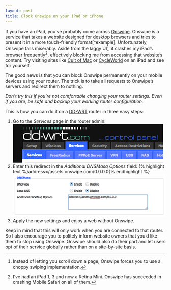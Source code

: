 ```yaml
---
layout: post
title: Block Onswipe on your iPad or iPhone
---
```

If you have an iPad, you’ve probably come across [Onswipe](http://www.onswipe.com). Onswipe is a service that takes a website designed for desktop browsers and tries to present it in a more touch-friendly format[^example]. Unfortunately, Onswipe fails miserably. Aside from the laggy UI[^swipes], it crashes my iPad’s browser frequently[^frequently], effectively blocking me from accessing that website’s content. Try visiting sites like [Cult of Mac](http://cultofmac.com) or [CycleWorld](http://www.cycleworld.com/) on an iPad and see for yourself.

The good news is that you can block Onswipe permanently on your mobile devices using your router. The trick is to take all requests to Onswipe’s servers and redirect them to nothing.

*Don't try this if you're not comfortable changing your router settings. Even if you are, be safe and backup your working router configuration.*

This is how you can do it on a [DD-WRT](http://www.dd-wrt.com/) router in three easy steps:

1. Go to the *Services* page in the router admin:<br>
   ![Services Page](/blog/images/2013/04/ddg-router1.png)
2. Enter this redirect in the *Additional DNSMasq Options* field: {% highlight text %}address=/assets.onswipe.com/0.0.0.0{% endhighlight %}
   ![Services Page](/blog/images/2013/12/onswipe-router.png)
3. Apply the new settings and enjoy a web without Onswipe.

Keep in mind that this will only work when you are connected to that router. So I also encourage you to politely inform website owners that you’d like them to stop using Onswipe. Onswipe should also do their part and let users opt of their service globally rather than on a site-by-site basis.

[^swipes]: Instead of letting you scroll down a page, Onswipe forces you to use a choppy swiping implementation.

[^frequently]: I’ve had an iPad 1, 3 and now a Retina Mini. Onswipe has succeeded in crashing Mobile Safari on all of them.